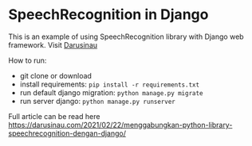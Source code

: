 # SpeechRecognition in Django

This is an example of using SpeechRecognition library with Django web framework.
Visit [Darusinau](https://darusinau.com)

How to run:
- git clone or download
- install requirements: ```pip install -r requirements.txt```
- run default django migration: ```python manage.py migrate```
- run server django: ```python manage.py runserver```

Full article can be read here https://darusinau.com/2021/02/22/menggabungkan-python-library-speechrecognition-dengan-django/
